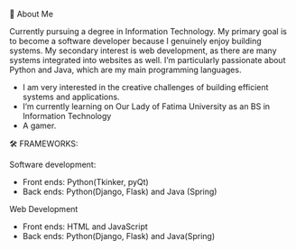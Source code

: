 🚀 About Me

Currently pursuing a degree in Information Technology. My primary goal is to become a software developer because I genuinely enjoy building systems. My secondary interest is web development, as there are many systems integrated into websites as well. I’m particularly passionate about Python and Java, which are my main programming languages.

- I am very interested in the creative challenges of building efficient systems and applications.
- I’m currently learning on Our Lady of Fatima University as an BS in Information Technology
- A gamer.  


🛠️ FRAMEWORKS: 


Software development:
- Front ends: Python(Tkinker, pyQt)
- Back ends: Python(Django, Flask) and Java (Spring)

Web Development
- Front ends: HTML and JavaScript
- Back ends: Python(Django, Flask) and Java(Spring)


